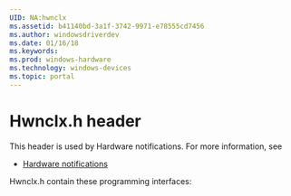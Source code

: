 ```yaml
---
UID: NA:hwnclx
ms.assetid: b41140bd-3a1f-3742-9971-e78555cd7456
ms.author: windowsdriverdev
ms.date: 01/16/18
ms.keywords: 
ms.prod: windows-hardware
ms.technology: windows-devices
ms.topic: portal
---
```


# Hwnclx.h header



This header is used by Hardware notifications. For more information, see
- [Hardware notifications](../_gpiobtn/index.md)

Hwnclx.h contain these programming interfaces:

